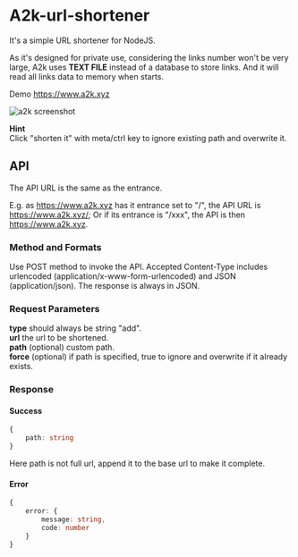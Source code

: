 # A2k-url-shortener

It's a simple URL shortener for NodeJS.

As it's designed for private use, considering the links number won't be very large, A2k uses **TEXT FILE** instead of a database to store links. And it will read all links data to memory when starts.

Demo https://www.a2k.xyz

![a2k screenshot](https://cdn.discordapp.com/attachments/792298559634538529/792510296286822400/unknown.png)

**Hint**  
Click "shorten it" with meta/ctrl key to ignore existing path and overwrite it.


## API

The API URL is the same as the entrance.

E.g. as https://www.a2k.xyz has it entrance set to "/", the API URL is https://www.a2k.xyz/; Or if its entrance is "/xxx", the API is then https://www.a2k.xyz.

### Method and Formats

Use POST method to invoke the API. Accepted Content-Type includes urlencoded (application/x-www-form-urlencoded) and JSON (application/json). The response is always in JSON.

### Request Parameters

**type** should always be string "add".  
**url** the url to be shortened.  
**path** (optional) custom path.  
**force** (optional) if path is specified, true to ignore and overwrite if it already exists.  

### Response

#### Success

```typescript
{
    path: string
}
```

Here path is not full url, append it to the base url to make it complete.

#### Error

```typescript
{
    error: {
        message: string,
        code: number
    }
}
```
